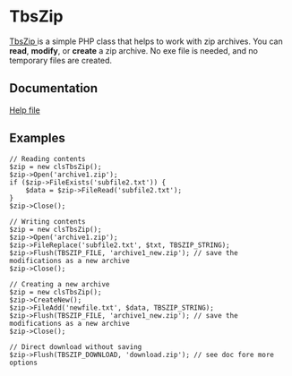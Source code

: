 # TbsZip

  
[TbsZip ][1] is a simple PHP class that helps to work with zip archives. 
You can **read**, **modify**, or **create** a zip archive.
No exe file is needed, and no temporary files are created.

Documentation
-------------------

[Help file][2]

Examples
------------
```
// Reading contents
$zip = new clsTbsZip();
$zip->Open('archive1.zip');
if ($zip->FileExists('subfile2.txt')) {
	$data = $zip->FileRead('subfile2.txt');
}
$zip->Close();
```

```
// Writing contents
$zip = new clsTbsZip();
$zip->Open('archive1.zip');
$zip->FileReplace('subfile2.txt', $txt, TBSZIP_STRING);
$zip->Flush(TBSZIP_FILE, 'archive1_new.zip'); // save the modifications as a new archive
$zip->Close();
```

```
// Creating a new archive
$zip = new clsTbsZip();
$zip->CreateNew();
$zip->FileAdd('newfile.txt', $data, TBSZIP_STRING);
$zip->Flush(TBSZIP_FILE, 'archive1_new.zip'); // save the modifications as a new archive
$zip->Close();
```

```
// Direct download without saving
$zip->Flush(TBSZIP_DOWNLOAD, 'download.zip'); // see doc fore more options
```


[1]: https://www.tinybutstrong.com/tbszip.php
[2]:https://www.tinybutstrong.com/tbszip.php#synopsis


